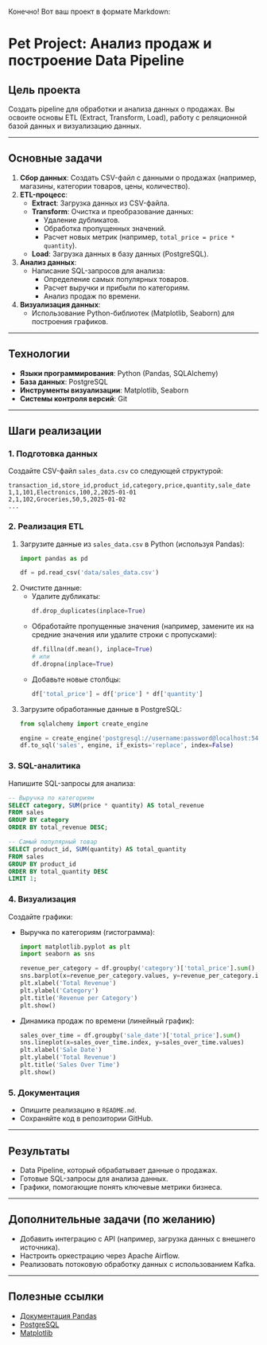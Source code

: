 Конечно! Вот ваш проект в формате Markdown:


# Pet Project: Анализ продаж и построение Data Pipeline

## Цель проекта
Создать pipeline для обработки и анализа данных о продажах. Вы освоите основы ETL (Extract, Transform, Load), работу с реляционной базой данных и визуализацию данных.

---

## Основные задачи
1. **Сбор данных**: Создать CSV-файл с данными о продажах (например, магазины, категории товаров, цены, количество).
2. **ETL-процесс**:
   - **Extract**: Загрузка данных из CSV-файла.
   - **Transform**: Очистка и преобразование данных:
     - Удаление дубликатов.
     - Обработка пропущенных значений.
     - Расчет новых метрик (например, `total_price = price * quantity`).
   - **Load**: Загрузка данных в базу данных (PostgreSQL).
3. **Анализ данных**:
   - Написание SQL-запросов для анализа:
     - Определение самых популярных товаров.
     - Расчет выручки и прибыли по категориям.
     - Анализ продаж по времени.
4. **Визуализация данных**:
   - Использование Python-библиотек (Matplotlib, Seaborn) для построения графиков.

---

## Технологии
- **Языки программирования**: Python (Pandas, SQLAlchemy)
- **База данных**: PostgreSQL
- **Инструменты визуализации**: Matplotlib, Seaborn
- **Системы контроля версий**: Git

---

## Шаги реализации
### 1. Подготовка данных
Создайте CSV-файл `sales_data.csv` со следующей структурой:
```csv
transaction_id,store_id,product_id,category,price,quantity,sale_date
1,1,101,Electronics,100,2,2025-01-01
2,1,102,Groceries,50,5,2025-01-02
...
```

### 2. Реализация ETL
1. Загрузите данные из `sales_data.csv` в Python (используя Pandas):
   ```python
   import pandas as pd

   df = pd.read_csv('data/sales_data.csv')
   ```
2. Очистите данные:
   - Удалите дубликаты:
     ```python
     df.drop_duplicates(inplace=True)
     ```
   - Обработайте пропущенные значения (например, замените их на средние значения или удалите строки с пропусками):
     ```python
     df.fillna(df.mean(), inplace=True)
     # или
     df.dropna(inplace=True)
     ```
   - Добавьте новые столбцы:
     ```python
     df['total_price'] = df['price'] * df['quantity']
     ```
3. Загрузите обработанные данные в PostgreSQL:
   ```python
   from sqlalchemy import create_engine

   engine = create_engine('postgresql://username:password@localhost:5432/mydatabase')
   df.to_sql('sales', engine, if_exists='replace', index=False)
   ```

### 3. SQL-аналитика
Напишите SQL-запросы для анализа:
```sql
-- Выручка по категориям
SELECT category, SUM(price * quantity) AS total_revenue
FROM sales
GROUP BY category
ORDER BY total_revenue DESC;

-- Самый популярный товар
SELECT product_id, SUM(quantity) AS total_quantity
FROM sales
GROUP BY product_id
ORDER BY total_quantity DESC
LIMIT 1;
```

### 4. Визуализация
Создайте графики:
- Выручка по категориям (гистограмма):
  ```python
  import matplotlib.pyplot as plt
  import seaborn as sns

  revenue_per_category = df.groupby('category')['total_price'].sum()
  sns.barplot(x=revenue_per_category.values, y=revenue_per_category.index)
  plt.xlabel('Total Revenue')
  plt.ylabel('Category')
  plt.title('Revenue per Category')
  plt.show()
  ```
- Динамика продаж по времени (линейный график):
  ```python
  sales_over_time = df.groupby('sale_date')['total_price'].sum()
  sns.lineplot(x=sales_over_time.index, y=sales_over_time.values)
  plt.xlabel('Sale Date')
  plt.ylabel('Total Revenue')
  plt.title('Sales Over Time')
  plt.show()
  ```

### 5. Документация
- Опишите реализацию в `README.md`.
- Сохраняйте код в репозитории GitHub.

---

## Результаты
- Data Pipeline, который обрабатывает данные о продажах.
- Готовые SQL-запросы для анализа данных.
- Графики, помогающие понять ключевые метрики бизнеса.

---

## Дополнительные задачи (по желанию)
- Добавить интеграцию с API (например, загрузка данных с внешнего источника).
- Настроить оркестрацию через Apache Airflow.
- Реализовать потоковую обработку данных с использованием Kafka.

---

## Полезные ссылки
- [Документация Pandas](https://pandas.pydata.org/docs/)
- [PostgreSQL](https://www.postgresql.org/docs/)
- [Matplotlib](https://matplotlib.org/stable/index.html)
